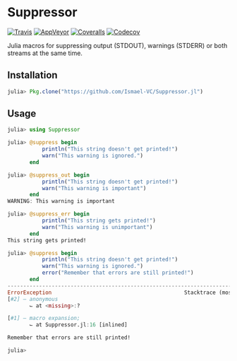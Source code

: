 # Suppressor

[![Travis](https://travis-ci.org/Ismael-VC/Suppressor.jl.svg?branch=master)](https://travis-ci.org/Ismael-VC/Suppressor.jl) [![AppVeyor](https://ci.appveyor.com/api/projects/status/e93wedour6lrdpj7/branch/master?svg=true)](https://ci.appveyor.com/project/Ismael-VC/suppressor-jl/branch/master) [![Coveralls](https://coveralls.io/repos/github/Ismael-VC/Suppressor.jl/badge.svg?branch=master)](https://coveralls.io/github/Ismael-VC/Suppressor.jl?branch=master) [![Codecov](http://codecov.io/github/Ismael-VC/Suppressor.jl/coverage.svg?branch=master)](http://codecov.io/github/Ismael-VC/Suppressor.jl?branch=master)

Julia macros for suppressing output (STDOUT), warnings (STDERR) or both streams at the same time.

## Installation

```julia
julia> Pkg.clone("https://github.com/Ismael-VC/Suppressor.jl")
```

## Usage

```julia
julia> using Suppressor

julia> @suppress begin
           println("This string doesn't get printed!")
           warn("This warning is ignored.")
       end

julia> @suppress_out begin
           println("This string doesn't get printed!")
           warn("This warning is important")
       end
WARNING: This warning is important

julia> @suppress_err begin
           println("This string gets printed!")
           warn("This warning is unimportant")
       end
This string gets printed!

julia> @suppress begin
           println("This string doesn't get printed!")
           warn("This warning is ignored.")
           error("Remember that errors are still printed!")
       end
------------------------------------------------------------------------------------------
ErrorException                                          Stacktrace (most recent call last)
[#2] — anonymous
       ⌙ at <missing>:?

[#1] — macro expansion;
       ⌙ at Suppressor.jl:16 [inlined]

Remember that errors are still printed!

julia>
```
